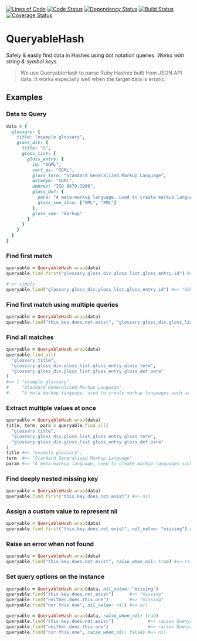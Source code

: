 [![Lines of Code](http://img.shields.io/badge/lines_of_code-51-brightgreen.svg?style=flat)](http://blog.codinghorror.com/the-best-code-is-no-code-at-all/)
[![Code Status](http://img.shields.io/codeclimate/github/hopsoft/queryable_hash.svg?style=flat)](https://codeclimate.com/github/hopsoft/queryable_hash)
[![Dependency Status](http://img.shields.io/gemnasium/hopsoft/queryable_hash.svg?style=flat)](https://gemnasium.com/hopsoft/queryable_hash)
[![Build Status](http://img.shields.io/travis/hopsoft/queryable_hash.svg?style=flat)](https://travis-ci.org/hopsoft/queryable_hash)
[![Coverage Status](https://img.shields.io/coveralls/hopsoft/queryable_hash.svg?style=flat)](https://coveralls.io/r/hopsoft/queryable_hash?branch=master)

# QueryableHash

Safely & easily find data in Hashes using dot notation queries.
_Works with string & symbol keys._

> We use QueryableHash to parse Ruby Hashes built from JSON API data.
> It works especially well when the target data is erratic.

## Examples

### Data to Query

```ruby
data = {
  glossary: {
    title: "example glossary",
    gloss_div: {
      title: "S",
      gloss_list: {
        gloss_entry: {
          id: "SGML",
          sort_as: "SGML",
          gloss_term: "Standard Generalized Markup Language",
          acronym: "SGML",
          abbrev: "ISO 8879:1986",
          gloss_def: {
            para: "A meta-markup language, used to create markup languages such as DocBook.",
            gloss_see_also: ["GML", "XML"]
          },
          gloss_see: "markup"
        }
      }
    }
  }
}
```

### Find first match

```ruby
queryable = QueryableHash.wrap(data)
queryable.find_first("glossary.gloss_div.gloss_list.gloss_entry.id") #=> "SGML"

# or simply
queryable.find("glossary.gloss_div.gloss_list.gloss_entry.id") #=> "SGML"
```

### Find first match using multiple queries

```ruby
queryable = QueryableHash.wrap(data)
queryable.find("this.key.does.not.exist", "glossary.gloss_div.gloss_list.gloss_entry.id") #=> "SGML"
```

### Find all matches

```ruby
queryable = QueryableHash.wrap(data)
queryable.find_all(
  "glossary.title",
  "glossary.gloss_div.gloss_list.gloss_entry.gloss_term",
  "glossary.gloss_div.gloss_list.gloss_entry.gloss_def.para"
)
#=> [ "example glossary",
#     "Standard Generalized Markup Language",
#     "A meta-markup language, used to create markup languages such as DocBook." ]
```

### Extract multiple values at once

```ruby
queryable = QueryableHash.wrap(data)
title, term, para = queryable.find_all(
  "glossary.title",
  "glossary.gloss_div.gloss_list.gloss_entry.gloss_term",
  "glossary.gloss_div.gloss_list.gloss_entry.gloss_def.para"
)
title #=> "example glossary",
term  #=> "Standard Generalized Markup Language"
param #=> "A meta-markup language, used to create markup languages such as DocBook."
```

### Find deeply nested missing key

```ruby
queryable = QueryableHash.wrap(data)
queryable.find_first("this.key.does.not.exist") #=> nil
```

### Assign a custom value to represent nil

```ruby
queryable = QueryableHash.wrap(data)
queryable.find_first("this.key.does.not.exist", nil_value: "missing") #=> "missing"
```

### Raise an error when not found

```ruby
queryable = QueryableHash.wrap(data)
queryable.find("this.key.does.not.exist", raise_when_nil: true) #=> raises QueryableHash::NotFoundError
```

### Set query options on the instance

```ruby
queryable = QueryableHash.wrap(data, nil_value: "missing")
queryable.find("this.key.does.not.exist")      #=> "missing"
queryable.find("neither.does.this.one")        #=> "missing"
queryable.find("nor.this.one", nil_value: nil) #=> nil
```

```ruby
queryable = QueryableHash.wrap(data, raise_when_nil: true)
queryable.find("this.key.does.not.exist")             #=> raises QueryableHash::NotFoundError
queryable.find("neither.does.this.one")               #=> raises QueryableHash::NotFoundError
queryable.find("nor.this.one", raise_when_nil: false) #=> nil
```


